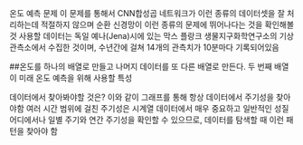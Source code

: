 온도 예측 문제
이 문제를 통해서 CNN합성곱 네트워크가 이런 종류의 데이터셋을 잘 처리하는데 적절하지 않으며 순환 신경망이 이런 종류의 문제에 뛰어나다는 것을 확인해볼 것
사용할 데이터는 독일 예나(Jena)시에 있는 막스 플랑크 생물지구화학연구소의 기상 관측소에서 수집한 것이며, 수년간에 걸쳐 14개의 관측치가 10분마다 기록되어있음


##온도를 하나의 배열로 만들고 나머지 데이터를 또 다른 배열로 만든다. 두 번째 배열이 미래 온도 예측을 위해 사용할 특성



데이터에서 찾아봐야할 것은?
이와 같이 그래프를 통해 항상 데이터에서 주기성을 찾아야함
여러 시간 범위에 걸친 주기성은 시계열 데이터에서 매우 중요하고 일반적인 성질
어디에서나 일별 주기와 연간 주기성을 확인할 수 있으므로, 데이터를 탐색할 때 이런 패턴을 찾아야 함
